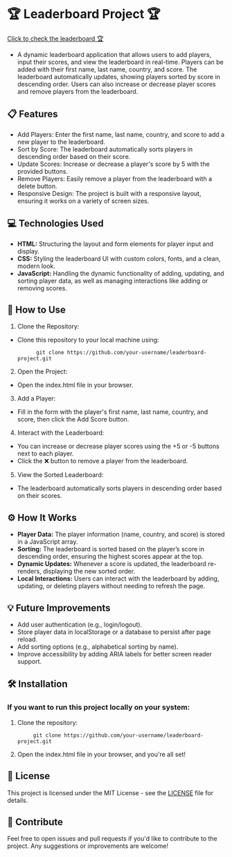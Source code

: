 # 🏆 Leaderboard Project 🏆

[Click to check the leaderboard 🏆](https://avantikasingh2110-leaderboard.netlify.app/)

- A dynamic leaderboard application that allows users to add players, input their scores, and view the leaderboard in real-time. Players can be added with their first name, last name, country, and score. The leaderboard automatically updates, showing players sorted by score in descending order. Users can also increase or decrease player scores and remove players from the leaderboard.


## 📋 Features

- Add Players: Enter the first name, last name, country, and score to add a new player to the leaderboard.
- Sort by Score: The leaderboard automatically sorts players in descending order based on their score.
- Update Scores: Increase or decrease a player's score by 5 with the provided buttons.
- Remove Players: Easily remove a player from the leaderboard with a delete button.
- Responsive Design: The project is built with a responsive layout, ensuring it works on a variety of screen sizes.


## 💻 Technologies Used

- **HTML:** Structuring the layout and form elements for player input and display.
- **CSS:** Styling the leaderboard UI with custom colors, fonts, and a clean, modern look.
- **JavaScript:** Handling the dynamic functionality of adding, updating, and sorting player data, as well as managing interactions like adding or removing scores.


## 🚀 How to Use

1. Clone the Repository:

- Clone this repository to your local machine using:

            git clone https://github.com/your-username/leaderboard-project.git

2. Open the Project:

- Open the index.html file in your browser.

3. Add a Player:

- Fill in the form with the player's first name, last name, country, and score, then click the Add Score button.

4. Interact with the Leaderboard:

- You can increase or decrease player scores using the +5 or -5 buttons next to each player.
- Click the ❌ button to remove a player from the leaderboard.

5. View the Sorted Leaderboard:

- The leaderboard automatically sorts players in descending order based on their scores.


## ⚙️ How It Works

- **Player Data:** The player information (name, country, and score) is stored in a JavaScript array.
- **Sorting:** The leaderboard is sorted based on the player’s score in descending order, ensuring the highest scores appear at the top.
- **Dynamic Updates:** Whenever a score is updated, the leaderboard re-renders, displaying the new sorted order.
- **Local Interactions:** Users can interact with the leaderboard by adding, updating, or deleting players without needing to refresh the page.


## 💡 Future Improvements

- Add user authentication (e.g., login/logout).
- Store player data in localStorage or a database to persist after page reload.
- Add sorting options (e.g., alphabetical sorting by name).
- Improve accessibility by adding ARIA labels for better screen reader support.


## 🛠️ Installation

### If you want to run this project locally on your system:

1. Clone the repository:

            git clone https://github.com/your-username/leaderboard-project.git

2. Open the index.html file in your browser, and you're all set!


## 📌 License
This project is licensed under the MIT License - see the [LICENSE](LICENSE) file for details.

## 📢 Contribute
Feel free to open issues and pull requests if you'd like to contribute to the project. Any suggestions or improvements are welcome!